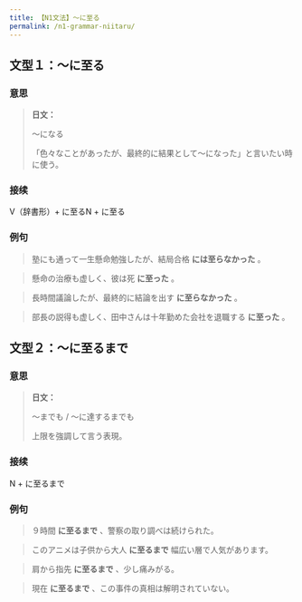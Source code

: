 ```yaml
---
title: 【N1文法】〜に至る
permalink: /n1-grammar-niitaru/
---
```


## 文型１：〜に至る

### 意思

> **日文：**
> 
> 〜になる
> 
> 「色々なことがあったが、最終的に結果として〜になった」と言いたい時に使う。


### 接续

V（辞書形）+ に至るN + に至る

### 例句

> 塾にも通って一生懸命勉強したが、結局合格 **には至らなかった** 。

> 懸命の治療も虚しく、彼は死 **に至った** 。

> 長時間議論したが、最終的に結論を出す **に至らなかった** 。

> 部長の説得も虚しく、田中さんは十年勤めた会社を退職する **に至った** 。

## 文型２：〜に至るまで

### 意思

> **日文：**
> 
> 〜までも / 〜に達するまでも
> 
> 上限を強調して言う表現。


### 接续

N + に至るまで

### 例句

> ９時間 **に至るまで** 、警察の取り調べは続けられた。

> このアニメは子供から大人 **に至るまで** 幅広い層で人気があります。

> 肩から指先 **に至るまで** 、少し痛みがる。

> 現在 **に至るまで** 、この事件の真相は解明されていない。

